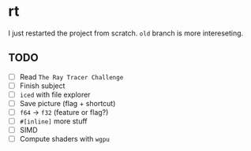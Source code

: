# rt

I just restarted the project from scratch. `old` branch is more intereseting.

## TODO

- [ ] Read `The Ray Tracer Challenge`
- [ ] Finish subject
- [ ] `iced` with file explorer
- [ ] Save picture (flag + shortcut)
- [ ] `f64` -> `f32` (feature or flag?)
- [ ] `#[inline]` more stuff
- [ ] SIMD
- [ ] Compute shaders with `wgpu`
